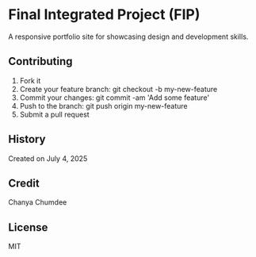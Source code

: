 # Final Integrated Project (FIP)
A responsive portfolio site for showcasing design and development skills.

## **Contributing**
1. Fork it
2. Create your feature branch: git checkout -b my-new-feature
3. Commit your changes: git commit -am 'Add some feature'
4. Push to the branch: git push origin my-new-feature
5. Submit a pull request 

## **History**
Created on July 4, 2025

## **Credit**
Chanya Chumdee  

## **License**
MIT